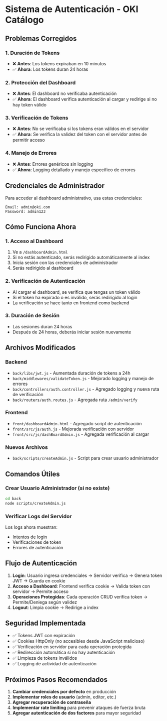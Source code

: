 # Sistema de Autenticación - OKI Catálogo

## Problemas Corregidos

### 1. **Duración de Tokens**
- ❌ **Antes**: Los tokens expiraban en 10 minutos
- ✅ **Ahora**: Los tokens duran 24 horas

### 2. **Protección del Dashboard**
- ❌ **Antes**: El dashboard no verificaba autenticación
- ✅ **Ahora**: El dashboard verifica autenticación al cargar y redirige si no hay token válido

### 3. **Verificación de Tokens**
- ❌ **Antes**: No se verificaba si los tokens eran válidos en el servidor
- ✅ **Ahora**: Se verifica la validez del token con el servidor antes de permitir acceso

### 4. **Manejo de Errores**
- ❌ **Antes**: Errores genéricos sin logging
- ✅ **Ahora**: Logging detallado y manejo específico de errores

## Credenciales de Administrador

Para acceder al dashboard administrativo, usa estas credenciales:

```
Email: admin@oki.com
Password: admin123
```

## Cómo Funciona Ahora

### 1. **Acceso al Dashboard**
1. Ve a `/dashboardAdmin.html`
2. Si no estás autenticado, serás redirigido automáticamente al index
3. Inicia sesión con las credenciales de administrador
4. Serás redirigido al dashboard

### 2. **Verificación de Autenticación**
- Al cargar el dashboard, se verifica que tengas un token válido
- Si el token ha expirado o es inválido, serás redirigido al login
- La verificación se hace tanto en frontend como backend

### 3. **Duración de Sesión**
- Las sesiones duran 24 horas
- Después de 24 horas, deberás iniciar sesión nuevamente

## Archivos Modificados

### Backend
- `back/libs/jwt.js` - Aumentada duración de tokens a 24h
- `back/middlewares/validateToken.js` - Mejorado logging y manejo de errores
- `back/controllers/auth.controller.js` - Agregado logging y nueva ruta de verificación
- `back/routers/auth.routes.js` - Agregada ruta `/admin/verify`

### Frontend
- `front/dashboardAdmin.html` - Agregado script de autenticación
- `front/src/js/auth.js` - Mejorada verificación con servidor
- `front/src/js/dashBoardAdmin.js` - Agregada verificación al cargar

### Nuevos Archivos
- `back/scripts/createAdmin.js` - Script para crear usuario administrador

## Comandos Útiles

### Crear Usuario Administrador (si no existe)
```bash
cd back
node scripts/createAdmin.js
```

### Verificar Logs del Servidor
Los logs ahora muestran:
- Intentos de login
- Verificaciones de token
- Errores de autenticación

## Flujo de Autenticación

1. **Login**: Usuario ingresa credenciales → Servidor verifica → Genera token JWT → Guarda en cookie
2. **Acceso a Dashboard**: Frontend verifica cookie → Valida token con servidor → Permite acceso
3. **Operaciones Protegidas**: Cada operación CRUD verifica token → Permite/Deniega según validez
4. **Logout**: Limpia cookie → Redirige a index

## Seguridad Implementada

- ✅ Tokens JWT con expiración
- ✅ Cookies HttpOnly (no accesibles desde JavaScript malicioso)
- ✅ Verificación en servidor para cada operación protegida
- ✅ Redirección automática si no hay autenticación
- ✅ Limpieza de tokens inválidos
- ✅ Logging de actividad de autenticación

## Próximos Pasos Recomendados

1. **Cambiar credenciales por defecto** en producción
2. **Implementar roles de usuario** (admin, editor, etc.)
3. **Agregar recuperación de contraseña**
4. **Implementar rate limiting** para prevenir ataques de fuerza bruta
5. **Agregar autenticación de dos factores** para mayor seguridad
